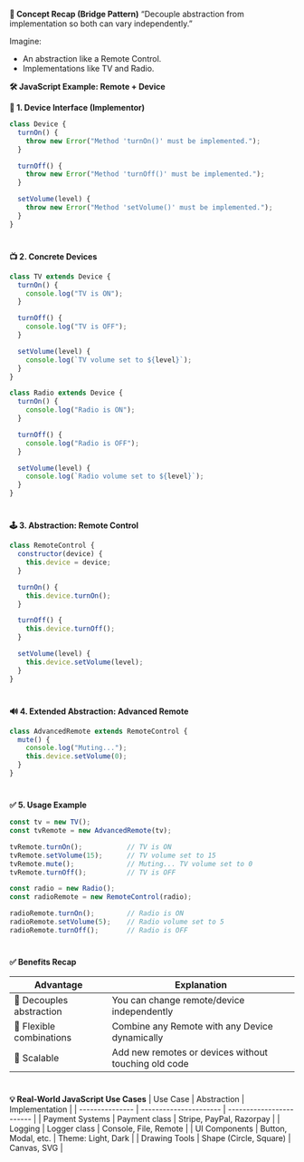 **🧠 Concept Recap (Bridge Pattern)**
“Decouple abstraction from implementation so both can vary independently.”

Imagine:
- An abstraction like a Remote Control.
- Implementations like TV and Radio.

**🛠️ JavaScript Example: Remote + Device**

**🔌 1. Device Interface (Implementor)**
```js
class Device {
  turnOn() {
    throw new Error("Method 'turnOn()' must be implemented.");
  }

  turnOff() {
    throw new Error("Method 'turnOff()' must be implemented.");
  }

  setVolume(level) {
    throw new Error("Method 'setVolume()' must be implemented.");
  }
}

```
#

**📺 2. Concrete Devices**
```js
class TV extends Device {
  turnOn() {
    console.log("TV is ON");
  }

  turnOff() {
    console.log("TV is OFF");
  }

  setVolume(level) {
    console.log(`TV volume set to ${level}`);
  }
}

class Radio extends Device {
  turnOn() {
    console.log("Radio is ON");
  }

  turnOff() {
    console.log("Radio is OFF");
  }

  setVolume(level) {
    console.log(`Radio volume set to ${level}`);
  }
}

```
#

**🕹️ 3. Abstraction: Remote Control**

```js
class RemoteControl {
  constructor(device) {
    this.device = device;
  }

  turnOn() {
    this.device.turnOn();
  }

  turnOff() {
    this.device.turnOff();
  }

  setVolume(level) {
    this.device.setVolume(level);
  }
}

```
#
**🔊 4. Extended Abstraction: Advanced Remote**
```js
class AdvancedRemote extends RemoteControl {
  mute() {
    console.log("Muting...");
    this.device.setVolume(0);
  }
}

```
#

**✅ 5. Usage Example**
```js
const tv = new TV();
const tvRemote = new AdvancedRemote(tv);

tvRemote.turnOn();           // TV is ON
tvRemote.setVolume(15);      // TV volume set to 15
tvRemote.mute();             // Muting... TV volume set to 0
tvRemote.turnOff();          // TV is OFF

const radio = new Radio();
const radioRemote = new RemoteControl(radio);

radioRemote.turnOn();        // Radio is ON
radioRemote.setVolume(5);    // Radio volume set to 5
radioRemote.turnOff();       // Radio is OFF

```

#

**✅ Benefits Recap**

| Advantage                | Explanation                                          |
| ------------------------ | ---------------------------------------------------- |
| 🔗 Decouples abstraction | You can change remote/device independently           |
| 🔄 Flexible combinations | Combine any Remote with any Device dynamically       |
| 🧱 Scalable              | Add new remotes or devices without touching old code |

#

**💡 Real-World JavaScript Use Cases**
| Use Case        | Abstraction            | Implementation           |
| --------------- | ---------------------- | ------------------------ |
| Payment Systems | Payment class          | Stripe, PayPal, Razorpay |
| Logging         | Logger class           | Console, File, Remote    |
| UI Components   | Button, Modal, etc.    | Theme: Light, Dark       |
| Drawing Tools   | Shape (Circle, Square) | Canvas, SVG              |

